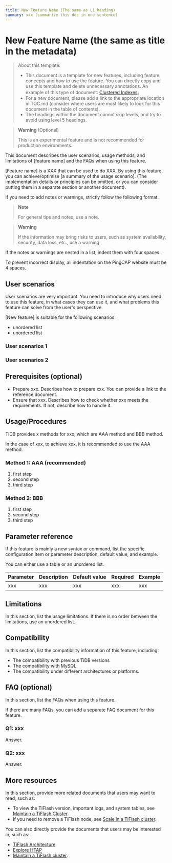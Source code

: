 ```yaml
---
title: New Feature Name (The same as L1 heading)
summary: xxx (summarize this doc in one sentence)
---
```


# New Feature Name (the same as title in the metadata)

> About this template:
>
> - This document is a template for new features, including feature concepts and how to use the feature. You can directly copy and use this template and delete unnecessary annotations. An example of this type of document: [Clustered Indexes](/clustered-indexes.md)。
> - For a new document, please add a link to the appropriate location in TOC.md (consider where users are most likely to look for this document in the table of contents).
> - The headings within the document cannot skip levels, and try to avoid using level 5 headings.

> **Warning** (Optional)
>
> This is an experimental feature and is not recommended for production environments.

This document describes the user scenarios, usage methods, and limitations of [feature name] and the FAQs when using this feature.

[Feature name] is a XXX that can be used to do XXX. By using this feature, you can achieve/optimise [a summary of the usage scenario]. (The implementation details or principles can be omitted, or you can consider putting them in a separate section or another document).

If you need to add notes or warnings, strictly follow the following format.

> **Note**
>
> For general tips and notes, use a note.

> **Warning**
>
> If the information may bring risks to users, such as system availability, security, data loss, etc., use a warning.

If the notes or warnings are nested in a list, indent them with four spaces.

To prevent incorrect display, all indentation on the PingCAP website must be 4 spaces.

## User scenarios

User scenarios are very important. You need to introduce why users need to use this feature, in what cases they can use it, and what problems this feature can solve from the user's perspective.

[New feature] is suitable for the following scenarios:

- unordered list
- unordered list

### User scenarios 1

### User scenarios 2

## Prerequisites (optional)

- Prepare xxx. Describes how to prepare xxx. You can provide a link to the reference document.
- Ensure that xxx. Describes how to check whether xxx meets the requirements. If not, describe how to handle it.

## Usage/Procedures

TiDB provides x methods for xxx, which are AAA method and BBB method.

In the case of xxx, to achieve xxx, it is recommended to use the AAA method.

### Method 1: AAA (recommended)

1. first step
2. second step
3. third step

### Method 2: BBB

1. first step
2. second step
3. third step

## Parameter reference

If this feature is mainly a new syntax or command, list the specific configuration item or parameter description, default value, and example.

You can either use a table or an unordered list.

| Parameter | Description | Default value | Required | Example |
| :-- | :-- | :-- | :-- | :-- |
| xxx | xxx | xxx | xxx | xxx |

## Limitations

In this section, list the usage limitations. If there is no order between the limitations, use an unordered list.

## Compatibility

In this section, list the compatibility information of this feature, including:

- The compatibility with previous TiDB versions
- The compatibility with MySQL
- The compatibility under different architectures or platforms.

## FAQ (optional)

In this section, list the FAQs when using this feature.

If there are many FAQs, you can add a separate FAQ document for this feature.

### Q1: xxx

Answer.

### Q2: xxx

Answer.

## More resources

In this section, provide more related documents that users may want to read, such as:

- To view the TiFlash version, important logs, and system tables, see [Maintain a TiFlash Cluster](/tiflash/maintain-tiflash.md).
- If you need to remove a TiFlash node, see [Scale in a TiFlash cluster](/scale-tidb-using-tiup.md#scale-in-a-tiflash-node).

You can also directly provide the documents that users may be interested in, such as:

- [TiFlash Architecture](/tiflash/tiflash-overview.md#architecture)
- [Explore HTAP](/explore-htap.md)
- [Maintain a TiFlash cluster](/tiflash/maintain-tiflash.md).
